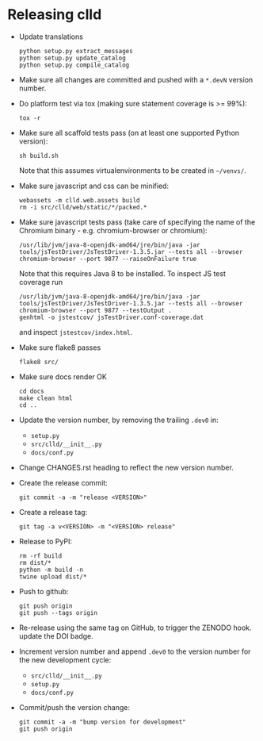 Releasing clld
==============

- Update translations
  ```shell
  python setup.py extract_messages
  python setup.py update_catalog
  python setup.py compile_catalog
  ```

- Make sure all changes are committed and pushed with a `*.devN` version number.

- Do platform test via tox (making sure statement coverage is >= 99%):
  ```shell
  tox -r
  ```

- Make sure all scaffold tests pass (on at least one supported Python version):
  ```shell
  sh build.sh
  ```
  Note that this assumes virtualenvironments to be created in `~/venvs/`.

- Make sure javascript and css can be minified:
  ```shell
  webassets -m clld.web.assets build
  rm -i src/clld/web/static/*/packed.*
  ```

- Make sure javascript tests pass (take care of specifying the name of the Chromium binary - e.g. 
  chromium-browser or chromium):
  ```shell
  /usr/lib/jvm/java-8-openjdk-amd64/jre/bin/java -jar tools/jsTestDriver/JsTestDriver-1.3.5.jar --tests all --browser chromium-browser --port 9877 --raiseOnFailure true
  ```
  Note that this requires Java 8 to be installed.
  To inspect JS test coverage run
  ```shell
  /usr/lib/jvm/java-8-openjdk-amd64/jre/bin/java -jar tools/jsTestDriver/JsTestDriver-1.3.5.jar --tests all --browser chromium-browser --port 9877 --testOutput .
  genhtml -o jstestcov/ jsTestDriver.conf-coverage.dat
  ```
  and inspect `jstestcov/index.html`.

- Make sure flake8 passes
  ```shell
  flake8 src/
  ```

- Make sure docs render OK
  ```shell
  cd docs
  make clean html
  cd ..
  ```

- Update the version number, by removing the trailing `.dev0` in:
  - `setup.py`
  - `src/clld/__init__.py`
  - `docs/conf.py`

- Change CHANGES.rst heading to reflect the new version number.

- Create the release commit:
  ```shell
  git commit -a -m "release <VERSION>"
  ```

- Create a release tag:
  ```shell
  git tag -a v<VERSION> -m "<VERSION> release"
  ```

- Release to PyPI:
  ```shell
  rm -rf build
  rm dist/*
  python -m build -n
  twine upload dist/*
  ```

- Push to github:
  ```shell
  git push origin
  git push --tags origin
  ```

- Re-release using the same tag on GitHub, to trigger the ZENODO hook.
  update the DOI badge.

- Increment version number and append `.dev0` to the version number for the new development cycle:
  - `src/clld/__init__.py`
  - `setup.py`
  - `docs/conf.py`

- Commit/push the version change:
  ```shell
  git commit -a -m "bump version for development"
  git push origin
  ```

